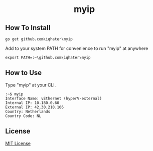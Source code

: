 
<h1 align="center">myip</h1>

## How To Install
```
go get github.com\iqhater\myip
```
Add to your system PATH for convenience to run "myip" at anywhere
```
export PATH=:~\github.com\iqhater\myip
```
 
## How to Use

Type "myip" at your CLI.
```
:~$ myip
Interface Name: vEthernet (hyperV-external)
Internal IP: 10.180.0.60
External IP: 42.30.210.106
Country: Netherlands
Country Code: NL
```

## License

[MIT License](LICENSE)